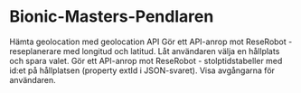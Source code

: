 # Bionic-Masters-Pendlaren

Hämta geolocation med geolocation API
Gör ett API-anrop mot ReseRobot - reseplanerare med longitud och latitud.
Låt användaren välja en hållplats och spara valet.
Gör ett API-anrop mot ReseRobot - stolptidstabeller med id:et på hållplatsen (property extId i JSON-svaret).
Visa avgångarna för användaren.
